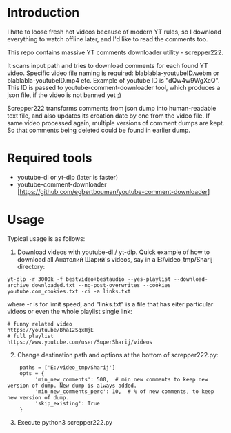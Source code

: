 # Introduction

I hate to loose fresh hot videos because of modern YT rules, so I download everything to watch offline later, and I'd like to read the comments too.

This repo contains massive YT comments downloader utility - screpper222.

It scans input path and tries to download comments for each found YT video. Specific video file naming is required: blablabla-youtubeID.webm or blablabla-youtubeID.mp4 etc.
Example of youtube ID is "dQw4w9WgXcQ". This ID is passed to youtube-comment-downloader tool, which produces a json file, if the video is not banned yet ;)

Screpper222 transforms comments from json dump into human-readable text file, and also updates its creation date by one from the video file.
If same video processed again, multiple versions of comment dumps are kept. So that comments being deleted could be found in earlier dump.

# Required tools

* youtube-dl or yt-dlp (later is faster) 
* youtube-comment-downloader [https://github.com/egbertbouman/youtube-comment-downloader]

# Usage

Typical usage is as follows:
1. Download videos with youtube-dl / yt-dlp. Quick example of how to download all Анатолий Шарий's videos, say in a E:/video_tmp/Sharij directory:
```
yt-dlp -r 3000k -f bestvideo+bestaudio --yes-playlist --download-archive downloaded.txt --no-post-overwrites --cookies youtube.com_cookies.txt -ci -a links.txt 
```
where -r is for limit speed, and "links.txt" is a file that has eiter particular videos or even the whole playlist single link:
```
# funny related video
https://youtu.be/BhaI2SqxHjE
# full playlist
https://www.youtube.com/user/SuperSharij/videos
```

2. Change destination path and options at the bottom of screpper222.py:
```
    paths = ['E:/video_tmp/Sharij']
    opts = {
         'min_new_comments': 500,  # min new comments to keep new version of dump. New dump is always added.
         'min_new_comments_perc': 10,  # % of new comments, to keep new version of dump.
         'skip_existing': True
    }
```
3. Execute
   python3 screpper222.py 
